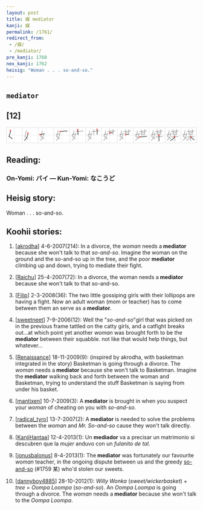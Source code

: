 ```yaml
---
layout: post
title: 媒 mediator
kanji: 媒
permalink: /1761/
redirect_from:
 - /媒/
 - /mediator/
pre_kanji: 1760
nex_kanji: 1762
heisig: "Woman . . . so-and-so."
---
```


## `mediator`

## [12]

<div class="stroke"><img src="../images/E5AA92.png" /></div>

## Reading:

### On-Yomi: バイ &mdash; Kun-Yomi: なこうど

## Heisig story:

Woman . . . so-and-so.

## Koohii stories:

1) [<a href="http://kanji.koohii.com/profile/akrodha">akrodha</a>] 4-6-2007(214): In a divorce, the <em>woman</em> needs a<strong> mediator</strong> because she won&#039;t talk to that <em>so-and-so</em>. Imagine the woman on the ground and the so-and-so up in the tree, and the poor<strong> mediator</strong> climbing up and down, trying to mediate their fight.

2) [<a href="http://kanji.koohii.com/profile/Raichu">Raichu</a>] 25-4-2007(72): In a divorce, the woman needs a<strong> mediator</strong> because she won&#039;t talk to that so-and-so.

3) [<a href="http://kanji.koohii.com/profile/Filip">Filip</a>] 2-3-2008(36): The two little gossiping girls with their lollipops are having a fight. Now an adult woman (mom or teacher) has to come between them an serve as a<strong> mediator</strong>.

4) [<a href="http://kanji.koohii.com/profile/sweetneet">sweetneet</a>] 7-9-2006(12): Well the &quot;<em>so-and-so</em>&quot;girl that was picked on in the previous frame tattled on the catty girls, and a catfight breaks out...at which point yet another <em>woman</em> was brought forth to be the<strong> mediator</strong> between their squabble. not like that would help things, but whatever...

5) [<a href="http://kanji.koohii.com/profile/Renaissance">Renaissance</a>] 18-11-2009(9): (inspired by akrodha, with basketman integrated in the story) Basketman is going through a divorce. The <em>woman</em> needs a<strong> mediator</strong> because she won&#039;t talk to Basketman. Imagine the<strong> mediator</strong> walking back and forth between the woman and Basketman, trying to understand the stuff Basketman is saying from under his basket.

6) [<a href="http://kanji.koohii.com/profile/mantixen">mantixen</a>] 10-7-2009(3): A<strong> mediator</strong> is brought in when you suspect your <em>woman</em> of cheating on you with <em>so-and-so</em>.

7) [<a href="http://kanji.koohii.com/profile/radical_tyro">radical_tyro</a>] 13-7-2007(2): A<strong> mediator</strong> is needed to solve the problems between the <em>woman</em> and <em>Mr. So-and-so</em> cause they won&#039;t talk directly.

8) [<a href="http://kanji.koohii.com/profile/KanjiHantaa">KanjiHantaa</a>] 12-4-2013(1): Un <strong>mediador</strong> va a precisar un matrimonio si descubren que la <em>mujer</em> anduvo con un <em>fulanito de tal</em>.

9) [<a href="http://kanji.koohii.com/profile/jonusbalonus">jonusbalonus</a>] 8-4-2013(1): The<strong> mediator</strong> was fortunately our favourite <em>woman</em> teacher, in the ongoing dispute between us and the greedy <a href="../1759">so-and-so</a> (#1759 某) who&#039;d stolen our sweets.

10) [<a href="http://kanji.koohii.com/profile/dannyboy4885">dannyboy4885</a>] 28-10-2012(1): <em>Willy Wonka</em> (<em>sweet/wickerbasket</em>) + <em>tree</em> = <em>Oompa Loompa</em> (<em>so-and-so</em>). An <em>Oompa Loompa</em> is going through a divorce. The <em>woman</em> needs a<strong> mediator</strong> because she won&#039;t talk to the <em>Oompa Loompa</em>.
